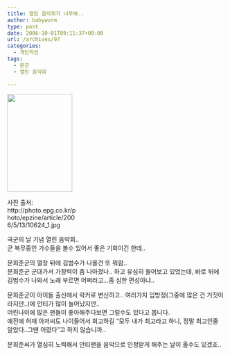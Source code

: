 ```yaml
---
title: 열린 음악회가 너무해..
author: babyworm
type: post
date: 2006-10-01T09:11:37+00:00
url: /archives/97
categories:
  - 개인적인
tags:
  - 문군
  - 열린 음악회

---
```

<div style="width: 160px" class="wp-caption aligncenter">
  <img loading="lazy" decoding="async" src="https://i0.wp.com/babyworm.net/wordpress/wp-content/uploads/1/1275065926.jpg?resize=150%2C225" width="150" height="225" alt="" data-recalc-dims="1" />
  
  <p class="wp-caption-text">
    사진 출처: http://photo.epg.co.kr/photo/epzine/article/2006/5/13/10624_1.jpg
  </p>
</div>

국군의 날 기념 열린 음악회..  
군 복무중인 가수들을 볼수 있어서 좋은 기회이긴 한데..

문희준군의 열창 뒤에 김범수가 나올건 또 뭐람..  
문희준군 군대가서 가창력이 좀 나아졌나.. 하고 유심히 들어보고 있었는데, 바로 뒤에 김범수가 나와서 노래 부르면 어쩌라고&#8230;좀 심한 편성아냐..

문희준군이 아이돌 출신에서 락커로 변신하고.. 여러가지 입방정(그중에 많은 건 거짓이라지만..)에 안티가 많이 늘어났지만..  
어린나이에 많은 팬들이 좋아해주다보면 그럴수도 있다고 봅니다.  
예전에 허재 아저씨도 나이들어서 회고하길 &#8220;모두 내가 최고라고 하니, 정말 최고인줄 알았다..그땐 어렸다&#8221;고 하지 않습니까..

문희준씨가 열심히 노력해서 안티팬을 음악으로 인정받게 해주는 날이 올수도 있겠죠..
